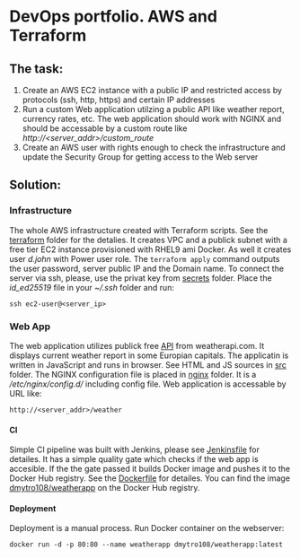 # DevOps portfolio. AWS and Terraform
## The task:
1. Create an AWS EC2 instance with a public IP and restricted access by protocols (ssh, http, https) and certain IP addresses
2. Run a custom Web application utilzing a public API like weather report, currency rates, etc. The web application should work with NGINX and should be accessable by a custom route like *http://<server_addr>/custom_route*
3. Create an AWS user with rights enough to check the infrastructure and update the Security Group for getting access to the Web server
## Solution:
### Infrastructure
The whole AWS infrastructure created with Terraform scripts. See the [terraform](/terraform) folder for the detalies. It creates VPC and a publick subnet with a free tier EC2 instance provisioned with RHEL9 ami Docker. As well it creates user *d.john* with Power user role. The `terraform apply` command outputs the user password, server public IP and the Domain name.
To connect the server via ssh, please, use the privat key from [secrets](/secrets) folder. Place the *id_ed25519* file in your *~/.ssh* folder and run: 
```
ssh ec2-user@<server_ip>
```
### Web App
The web application utilizes publick free [API](http://weatherapi.com) from weatherapi.com. It displays current weather report in some Europian capitals. The applicatin is written in JavaScript and runs in browser. See HTML and JS sources in [src](/src) folder. The NGINX configuration file is placed in [nginx](/nginx) folder. It is a */etc/nginx/config.d/* including config file. Web application is accessable by URL like:
```
http://<server_addr>/weather
```
#### CI
Simple CI pipeline was built with Jenkins, please see [Jenkinsfile](/Jenkinsfile)  for detailes. It has a simple quality gate which checks if the web app is accesible. If the the gate passed it builds Docker image and pushes it to the Docker Hub registry. See the [Dockerfile](/Dockerfile) for detailes. You can find the image [dmytro108/weatherapp](https://hub.docker.com/r/dmytro108/weatherapp) on the Docker Hub registry. 
#### Deployment
Deployment is a manual process. Run Docker container on the webserver:
```
docker run -d -p 80:80 --name weatherapp dmytro108/weatherapp:latest
```
